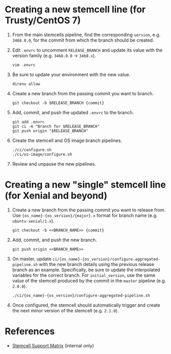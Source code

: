 # Creating a new stemcell line (for Trusty/CentOS 7)

1. From the main stemcells pipeline, find the corresponding `version`, e.g. `3468.0.0`, for the commit from which the branch should be created.

1. Edit `.envrc` to uncomment `RELEASE_BRANCH` and update its value with the version family (e.g. `3468.0.0` -> `3468.x`).

    `vim .envrc`

1. Be sure to update your environment with the new value.

    `direnv allow`

1. Create a new branch from the passing commit you want to branch.

    `git checkout -b $RELEASE_BRANCH {commit}`

1. Add, commit, and push the updated `.envrc` to the branch.

    ```
    git add .envrc
    git ci -m "Branch for $RELEASE_BRANCH"
    git push origin "$RELEASE_BRANCH"
    ```

1. Create the stemcell and OS image branch pipelines.

    ```
    ./ci/configure.sh
    ./ci/os-image/configure.sh
    ```

1. Review and unpause the new pipelines.


# Creating a new "single" stemcell line (for Xenial and beyond)

1. Create a new branch from the passing commit you want to release from. Use `{os_name}-{os_version}/{major}.x` format for branch name (e.g. `ubuntu-xenial/1.x`).

    `git checkout -b <<BRANCH_NAME>> {commit}`

1. Add, commit, and push the new branch.

    ```
    git push origin <<BRANCH_NAME>>
    ```

1. On master, update `ci/{os_name}-{os_version}/configure-aggregated-pipeline.sh` with the new branch details using the previous release branch as an example. Specifically, be sure to update the interpolated variables for the correct branch. For `initial_version`, use the same value of the stemcell produced by the commit in the `master` pipeline (e.g. `2.0.0`).

    ```
    ./ci/{os_name}-{os_version}/configure-aggregated-pipeline.sh
    ```

1. Once configured, the stemcell should automatically trigger and create the next minor version of the stemcell (e.g. `2.1.0`).


# References

* [Stemcell Support Matrix](https://docs.google.com/spreadsheets/d/11LgvmuR-XxXpKB-UVi91FL0nkITGhoB-G1NHPwfnweo/edit) (internal only)
